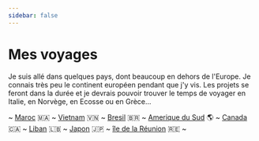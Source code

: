 ```yaml
---
sidebar: false
---
```


# Mes voyages

Je suis allé dans quelques pays, dont beaucoup en dehors de l'Europe. Je connais très peu le continent européen pendant que j'y vis. Les projets se feront dans la durée et je devrais pouvoir trouver le temps de voyager en Italie, en Norvège, en Ecosse ou en Grèce...

~ [Maroc](./Maroc) 🇲🇦 ~ [Vietnam](./Vietnam) 🇻🇳 ~ [Bresil](./Bresil) 🇧🇷 ~ [Amerique du Sud](./AmeriqueDuSud) 🌎 ~ [Canada](./Canada) 🇨🇦 ~ [Liban](./Liban) 🇱🇧 ~ [Japon](./Japon) 🇯🇵 ~ [île de la Réunion](./Reunion) 🇷🇪 ~

<MapTravel/>
